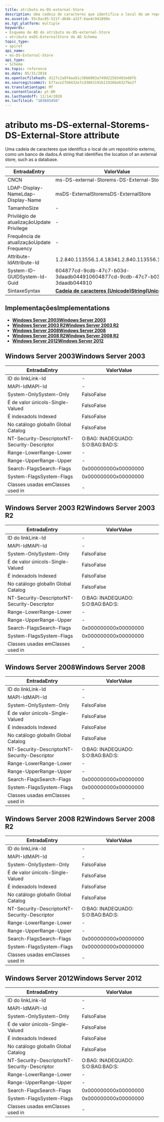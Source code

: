 ```yaml
---
title: atributo ms-DS-external-Store
description: Uma cadeia de caracteres que identifica o local de um repositório externo, como um banco de dados.
ms.assetid: 93c8ac85-521f-464b-a32f-6ae4c941899e
ms.tgt_platform: multiple
keywords:
- Esquema de AD do atributo ms-DS-external-Store
- atributo msDS-ExternalStore do AD Schema
topic_type:
- apiref
api_name:
- ms-DS-External-Store
api_type:
- Schema
ms.topic: reference
ms.date: 05/31/2018
ms.openlocfilehash: d127c2a9f4aa91c3866803a749d225b5403e68fb
ms.sourcegitcommit: b77ace27b0432e7cd3863191b11926be032fbe2f
ms.translationtype: MT
ms.contentlocale: pt-BR
ms.lasthandoff: 12/14/2020
ms.locfileid: "103645456"
---
```

# <a name="ms-ds-external-store-attribute"></a><span data-ttu-id="4fd6f-105">atributo ms-DS-external-Store</span><span class="sxs-lookup"><span data-stu-id="4fd6f-105">ms-DS-External-Store attribute</span></span>

<span data-ttu-id="4fd6f-106">Uma cadeia de caracteres que identifica o local de um repositório externo, como um banco de dados.</span><span class="sxs-lookup"><span data-stu-id="4fd6f-106">A string that identifies the location of an external store, such as a database.</span></span>



| <span data-ttu-id="4fd6f-107">Entrada</span><span class="sxs-lookup"><span data-stu-id="4fd6f-107">Entry</span></span> | <span data-ttu-id="4fd6f-108">Valor</span><span class="sxs-lookup"><span data-stu-id="4fd6f-108">Value</span></span> |
|-------------------|---------------------------------------------|
| <span data-ttu-id="4fd6f-109">CN</span><span class="sxs-lookup"><span data-stu-id="4fd6f-109">CN</span></span>                | <span data-ttu-id="4fd6f-110">ms-DS-external-Store</span><span class="sxs-lookup"><span data-stu-id="4fd6f-110">ms-DS-External-Store</span></span>                        |
| <span data-ttu-id="4fd6f-111">LDAP-Display-Name</span><span class="sxs-lookup"><span data-stu-id="4fd6f-111">Ldap-Display-Name</span></span> | <span data-ttu-id="4fd6f-112">msDS-ExternalStore</span><span class="sxs-lookup"><span data-stu-id="4fd6f-112">msDS-ExternalStore</span></span>                          |
| <span data-ttu-id="4fd6f-113">Tamanho</span><span class="sxs-lookup"><span data-stu-id="4fd6f-113">Size</span></span>              | \-                                          |
| <span data-ttu-id="4fd6f-114">Privilégio de atualização</span><span class="sxs-lookup"><span data-stu-id="4fd6f-114">Update Privilege</span></span>  | \-                                          |
| <span data-ttu-id="4fd6f-115">Frequência de atualização</span><span class="sxs-lookup"><span data-stu-id="4fd6f-115">Update Frequency</span></span>  | \-                                          |
| <span data-ttu-id="4fd6f-116">Attribute-Id</span><span class="sxs-lookup"><span data-stu-id="4fd6f-116">Attribute-Id</span></span>      | <span data-ttu-id="4fd6f-117">1.2.840.113556.1.4.1834</span><span class="sxs-lookup"><span data-stu-id="4fd6f-117">1.2.840.113556.1.4.1834</span></span>                     |
| <span data-ttu-id="4fd6f-118">System-ID-GUID</span><span class="sxs-lookup"><span data-stu-id="4fd6f-118">System-Id-Guid</span></span>    | <span data-ttu-id="4fd6f-119">604877cd-9cdb-47c7-b03d-3daadb044910</span><span class="sxs-lookup"><span data-stu-id="4fd6f-119">604877cd-9cdb-47c7-b03d-3daadb044910</span></span>        |
| <span data-ttu-id="4fd6f-120">Sintaxe</span><span class="sxs-lookup"><span data-stu-id="4fd6f-120">Syntax</span></span>            | [<span data-ttu-id="4fd6f-121">**Cadeia de caracteres (Unicode)**</span><span class="sxs-lookup"><span data-stu-id="4fd6f-121">**String(Unicode)**</span></span>](s-string-unicode.md) |



## <a name="implementations"></a><span data-ttu-id="4fd6f-122">Implementações</span><span class="sxs-lookup"><span data-stu-id="4fd6f-122">Implementations</span></span>

-   [<span data-ttu-id="4fd6f-123">**Windows Server 2003**</span><span class="sxs-lookup"><span data-stu-id="4fd6f-123">**Windows Server 2003**</span></span>](#windows-server-2003)
-   [<span data-ttu-id="4fd6f-124">**Windows Server 2003 R2**</span><span class="sxs-lookup"><span data-stu-id="4fd6f-124">**Windows Server 2003 R2**</span></span>](#windows-server-2003-r2)
-   [<span data-ttu-id="4fd6f-125">**Windows Server 2008**</span><span class="sxs-lookup"><span data-stu-id="4fd6f-125">**Windows Server 2008**</span></span>](#windows-server-2008)
-   [<span data-ttu-id="4fd6f-126">**Windows Server 2008 R2**</span><span class="sxs-lookup"><span data-stu-id="4fd6f-126">**Windows Server 2008 R2**</span></span>](#windows-server-2008-r2)
-   [<span data-ttu-id="4fd6f-127">**Windows Server 2012**</span><span class="sxs-lookup"><span data-stu-id="4fd6f-127">**Windows Server 2012**</span></span>](#windows-server-2012)

## <a name="windows-server-2003"></a><span data-ttu-id="4fd6f-128">Windows Server 2003</span><span class="sxs-lookup"><span data-stu-id="4fd6f-128">Windows Server 2003</span></span>



| <span data-ttu-id="4fd6f-129">Entrada</span><span class="sxs-lookup"><span data-stu-id="4fd6f-129">Entry</span></span> | <span data-ttu-id="4fd6f-130">Valor</span><span class="sxs-lookup"><span data-stu-id="4fd6f-130">Value</span></span> |
|------------------------|--------------|
| <span data-ttu-id="4fd6f-131">ID do link</span><span class="sxs-lookup"><span data-stu-id="4fd6f-131">Link-Id</span></span>                | \-           |
| <span data-ttu-id="4fd6f-132">MAPI-Id</span><span class="sxs-lookup"><span data-stu-id="4fd6f-132">MAPI-Id</span></span>                | \-           |
| <span data-ttu-id="4fd6f-133">System-Only</span><span class="sxs-lookup"><span data-stu-id="4fd6f-133">System-Only</span></span>            | <span data-ttu-id="4fd6f-134">Falso</span><span class="sxs-lookup"><span data-stu-id="4fd6f-134">False</span></span>        |
| <span data-ttu-id="4fd6f-135">É de valor único</span><span class="sxs-lookup"><span data-stu-id="4fd6f-135">Is-Single-Valued</span></span>       | <span data-ttu-id="4fd6f-136">Falso</span><span class="sxs-lookup"><span data-stu-id="4fd6f-136">False</span></span>        |
| <span data-ttu-id="4fd6f-137">É indexado</span><span class="sxs-lookup"><span data-stu-id="4fd6f-137">Is Indexed</span></span>             | <span data-ttu-id="4fd6f-138">Falso</span><span class="sxs-lookup"><span data-stu-id="4fd6f-138">False</span></span>        |
| <span data-ttu-id="4fd6f-139">No catálogo global</span><span class="sxs-lookup"><span data-stu-id="4fd6f-139">In Global Catalog</span></span>      | <span data-ttu-id="4fd6f-140">Falso</span><span class="sxs-lookup"><span data-stu-id="4fd6f-140">False</span></span>        |
| <span data-ttu-id="4fd6f-141">NT-Security-Descriptor</span><span class="sxs-lookup"><span data-stu-id="4fd6f-141">NT-Security-Descriptor</span></span> | <span data-ttu-id="4fd6f-142">O:BAG: INADEQUADO: S:</span><span class="sxs-lookup"><span data-stu-id="4fd6f-142">O:BAG:BAD:S:</span></span> |
| <span data-ttu-id="4fd6f-143">Range-Lower</span><span class="sxs-lookup"><span data-stu-id="4fd6f-143">Range-Lower</span></span>            | \-           |
| <span data-ttu-id="4fd6f-144">Range-Upper</span><span class="sxs-lookup"><span data-stu-id="4fd6f-144">Range-Upper</span></span>            | \-           |
| <span data-ttu-id="4fd6f-145">Search-Flags</span><span class="sxs-lookup"><span data-stu-id="4fd6f-145">Search-Flags</span></span>           | <span data-ttu-id="4fd6f-146">0x00000000</span><span class="sxs-lookup"><span data-stu-id="4fd6f-146">0x00000000</span></span>   |
| <span data-ttu-id="4fd6f-147">System-Flags</span><span class="sxs-lookup"><span data-stu-id="4fd6f-147">System-Flags</span></span>           | <span data-ttu-id="4fd6f-148">0x00000000</span><span class="sxs-lookup"><span data-stu-id="4fd6f-148">0x00000000</span></span>   |
| <span data-ttu-id="4fd6f-149">Classes usadas em</span><span class="sxs-lookup"><span data-stu-id="4fd6f-149">Classes used in</span></span>        | \-           |



## <a name="windows-server-2003-r2"></a><span data-ttu-id="4fd6f-150">Windows Server 2003 R2</span><span class="sxs-lookup"><span data-stu-id="4fd6f-150">Windows Server 2003 R2</span></span>



| <span data-ttu-id="4fd6f-151">Entrada</span><span class="sxs-lookup"><span data-stu-id="4fd6f-151">Entry</span></span> | <span data-ttu-id="4fd6f-152">Valor</span><span class="sxs-lookup"><span data-stu-id="4fd6f-152">Value</span></span> |
|------------------------|--------------|
| <span data-ttu-id="4fd6f-153">ID do link</span><span class="sxs-lookup"><span data-stu-id="4fd6f-153">Link-Id</span></span>                | \-           |
| <span data-ttu-id="4fd6f-154">MAPI-Id</span><span class="sxs-lookup"><span data-stu-id="4fd6f-154">MAPI-Id</span></span>                | \-           |
| <span data-ttu-id="4fd6f-155">System-Only</span><span class="sxs-lookup"><span data-stu-id="4fd6f-155">System-Only</span></span>            | <span data-ttu-id="4fd6f-156">Falso</span><span class="sxs-lookup"><span data-stu-id="4fd6f-156">False</span></span>        |
| <span data-ttu-id="4fd6f-157">É de valor único</span><span class="sxs-lookup"><span data-stu-id="4fd6f-157">Is-Single-Valued</span></span>       | <span data-ttu-id="4fd6f-158">Falso</span><span class="sxs-lookup"><span data-stu-id="4fd6f-158">False</span></span>        |
| <span data-ttu-id="4fd6f-159">É indexado</span><span class="sxs-lookup"><span data-stu-id="4fd6f-159">Is Indexed</span></span>             | <span data-ttu-id="4fd6f-160">Falso</span><span class="sxs-lookup"><span data-stu-id="4fd6f-160">False</span></span>        |
| <span data-ttu-id="4fd6f-161">No catálogo global</span><span class="sxs-lookup"><span data-stu-id="4fd6f-161">In Global Catalog</span></span>      | <span data-ttu-id="4fd6f-162">Falso</span><span class="sxs-lookup"><span data-stu-id="4fd6f-162">False</span></span>        |
| <span data-ttu-id="4fd6f-163">NT-Security-Descriptor</span><span class="sxs-lookup"><span data-stu-id="4fd6f-163">NT-Security-Descriptor</span></span> | <span data-ttu-id="4fd6f-164">O:BAG: INADEQUADO: S:</span><span class="sxs-lookup"><span data-stu-id="4fd6f-164">O:BAG:BAD:S:</span></span> |
| <span data-ttu-id="4fd6f-165">Range-Lower</span><span class="sxs-lookup"><span data-stu-id="4fd6f-165">Range-Lower</span></span>            | \-           |
| <span data-ttu-id="4fd6f-166">Range-Upper</span><span class="sxs-lookup"><span data-stu-id="4fd6f-166">Range-Upper</span></span>            | \-           |
| <span data-ttu-id="4fd6f-167">Search-Flags</span><span class="sxs-lookup"><span data-stu-id="4fd6f-167">Search-Flags</span></span>           | <span data-ttu-id="4fd6f-168">0x00000000</span><span class="sxs-lookup"><span data-stu-id="4fd6f-168">0x00000000</span></span>   |
| <span data-ttu-id="4fd6f-169">System-Flags</span><span class="sxs-lookup"><span data-stu-id="4fd6f-169">System-Flags</span></span>           | <span data-ttu-id="4fd6f-170">0x00000000</span><span class="sxs-lookup"><span data-stu-id="4fd6f-170">0x00000000</span></span>   |
| <span data-ttu-id="4fd6f-171">Classes usadas em</span><span class="sxs-lookup"><span data-stu-id="4fd6f-171">Classes used in</span></span>        | \-           |



## <a name="windows-server-2008"></a><span data-ttu-id="4fd6f-172">Windows Server 2008</span><span class="sxs-lookup"><span data-stu-id="4fd6f-172">Windows Server 2008</span></span>



| <span data-ttu-id="4fd6f-173">Entrada</span><span class="sxs-lookup"><span data-stu-id="4fd6f-173">Entry</span></span> | <span data-ttu-id="4fd6f-174">Valor</span><span class="sxs-lookup"><span data-stu-id="4fd6f-174">Value</span></span> |
|------------------------|--------------|
| <span data-ttu-id="4fd6f-175">ID do link</span><span class="sxs-lookup"><span data-stu-id="4fd6f-175">Link-Id</span></span>                | \-           |
| <span data-ttu-id="4fd6f-176">MAPI-Id</span><span class="sxs-lookup"><span data-stu-id="4fd6f-176">MAPI-Id</span></span>                | \-           |
| <span data-ttu-id="4fd6f-177">System-Only</span><span class="sxs-lookup"><span data-stu-id="4fd6f-177">System-Only</span></span>            | <span data-ttu-id="4fd6f-178">Falso</span><span class="sxs-lookup"><span data-stu-id="4fd6f-178">False</span></span>        |
| <span data-ttu-id="4fd6f-179">É de valor único</span><span class="sxs-lookup"><span data-stu-id="4fd6f-179">Is-Single-Valued</span></span>       | <span data-ttu-id="4fd6f-180">Falso</span><span class="sxs-lookup"><span data-stu-id="4fd6f-180">False</span></span>        |
| <span data-ttu-id="4fd6f-181">É indexado</span><span class="sxs-lookup"><span data-stu-id="4fd6f-181">Is Indexed</span></span>             | <span data-ttu-id="4fd6f-182">Falso</span><span class="sxs-lookup"><span data-stu-id="4fd6f-182">False</span></span>        |
| <span data-ttu-id="4fd6f-183">No catálogo global</span><span class="sxs-lookup"><span data-stu-id="4fd6f-183">In Global Catalog</span></span>      | <span data-ttu-id="4fd6f-184">Falso</span><span class="sxs-lookup"><span data-stu-id="4fd6f-184">False</span></span>        |
| <span data-ttu-id="4fd6f-185">NT-Security-Descriptor</span><span class="sxs-lookup"><span data-stu-id="4fd6f-185">NT-Security-Descriptor</span></span> | <span data-ttu-id="4fd6f-186">O:BAG: INADEQUADO: S:</span><span class="sxs-lookup"><span data-stu-id="4fd6f-186">O:BAG:BAD:S:</span></span> |
| <span data-ttu-id="4fd6f-187">Range-Lower</span><span class="sxs-lookup"><span data-stu-id="4fd6f-187">Range-Lower</span></span>            | \-           |
| <span data-ttu-id="4fd6f-188">Range-Upper</span><span class="sxs-lookup"><span data-stu-id="4fd6f-188">Range-Upper</span></span>            | \-           |
| <span data-ttu-id="4fd6f-189">Search-Flags</span><span class="sxs-lookup"><span data-stu-id="4fd6f-189">Search-Flags</span></span>           | <span data-ttu-id="4fd6f-190">0x00000000</span><span class="sxs-lookup"><span data-stu-id="4fd6f-190">0x00000000</span></span>   |
| <span data-ttu-id="4fd6f-191">System-Flags</span><span class="sxs-lookup"><span data-stu-id="4fd6f-191">System-Flags</span></span>           | <span data-ttu-id="4fd6f-192">0x00000000</span><span class="sxs-lookup"><span data-stu-id="4fd6f-192">0x00000000</span></span>   |
| <span data-ttu-id="4fd6f-193">Classes usadas em</span><span class="sxs-lookup"><span data-stu-id="4fd6f-193">Classes used in</span></span>        | \-           |



## <a name="windows-server-2008-r2"></a><span data-ttu-id="4fd6f-194">Windows Server 2008 R2</span><span class="sxs-lookup"><span data-stu-id="4fd6f-194">Windows Server 2008 R2</span></span>



| <span data-ttu-id="4fd6f-195">Entrada</span><span class="sxs-lookup"><span data-stu-id="4fd6f-195">Entry</span></span> | <span data-ttu-id="4fd6f-196">Valor</span><span class="sxs-lookup"><span data-stu-id="4fd6f-196">Value</span></span> |
|------------------------|--------------|
| <span data-ttu-id="4fd6f-197">ID do link</span><span class="sxs-lookup"><span data-stu-id="4fd6f-197">Link-Id</span></span>                | \-           |
| <span data-ttu-id="4fd6f-198">MAPI-Id</span><span class="sxs-lookup"><span data-stu-id="4fd6f-198">MAPI-Id</span></span>                | \-           |
| <span data-ttu-id="4fd6f-199">System-Only</span><span class="sxs-lookup"><span data-stu-id="4fd6f-199">System-Only</span></span>            | <span data-ttu-id="4fd6f-200">Falso</span><span class="sxs-lookup"><span data-stu-id="4fd6f-200">False</span></span>        |
| <span data-ttu-id="4fd6f-201">É de valor único</span><span class="sxs-lookup"><span data-stu-id="4fd6f-201">Is-Single-Valued</span></span>       | <span data-ttu-id="4fd6f-202">Falso</span><span class="sxs-lookup"><span data-stu-id="4fd6f-202">False</span></span>        |
| <span data-ttu-id="4fd6f-203">É indexado</span><span class="sxs-lookup"><span data-stu-id="4fd6f-203">Is Indexed</span></span>             | <span data-ttu-id="4fd6f-204">Falso</span><span class="sxs-lookup"><span data-stu-id="4fd6f-204">False</span></span>        |
| <span data-ttu-id="4fd6f-205">No catálogo global</span><span class="sxs-lookup"><span data-stu-id="4fd6f-205">In Global Catalog</span></span>      | <span data-ttu-id="4fd6f-206">Falso</span><span class="sxs-lookup"><span data-stu-id="4fd6f-206">False</span></span>        |
| <span data-ttu-id="4fd6f-207">NT-Security-Descriptor</span><span class="sxs-lookup"><span data-stu-id="4fd6f-207">NT-Security-Descriptor</span></span> | <span data-ttu-id="4fd6f-208">O:BAG: INADEQUADO: S:</span><span class="sxs-lookup"><span data-stu-id="4fd6f-208">O:BAG:BAD:S:</span></span> |
| <span data-ttu-id="4fd6f-209">Range-Lower</span><span class="sxs-lookup"><span data-stu-id="4fd6f-209">Range-Lower</span></span>            | \-           |
| <span data-ttu-id="4fd6f-210">Range-Upper</span><span class="sxs-lookup"><span data-stu-id="4fd6f-210">Range-Upper</span></span>            | \-           |
| <span data-ttu-id="4fd6f-211">Search-Flags</span><span class="sxs-lookup"><span data-stu-id="4fd6f-211">Search-Flags</span></span>           | <span data-ttu-id="4fd6f-212">0x00000000</span><span class="sxs-lookup"><span data-stu-id="4fd6f-212">0x00000000</span></span>   |
| <span data-ttu-id="4fd6f-213">System-Flags</span><span class="sxs-lookup"><span data-stu-id="4fd6f-213">System-Flags</span></span>           | <span data-ttu-id="4fd6f-214">0x00000000</span><span class="sxs-lookup"><span data-stu-id="4fd6f-214">0x00000000</span></span>   |
| <span data-ttu-id="4fd6f-215">Classes usadas em</span><span class="sxs-lookup"><span data-stu-id="4fd6f-215">Classes used in</span></span>        | \-           |



## <a name="windows-server-2012"></a><span data-ttu-id="4fd6f-216">Windows Server 2012</span><span class="sxs-lookup"><span data-stu-id="4fd6f-216">Windows Server 2012</span></span>



| <span data-ttu-id="4fd6f-217">Entrada</span><span class="sxs-lookup"><span data-stu-id="4fd6f-217">Entry</span></span> | <span data-ttu-id="4fd6f-218">Valor</span><span class="sxs-lookup"><span data-stu-id="4fd6f-218">Value</span></span> |
|------------------------|--------------|
| <span data-ttu-id="4fd6f-219">ID do link</span><span class="sxs-lookup"><span data-stu-id="4fd6f-219">Link-Id</span></span>                | \-           |
| <span data-ttu-id="4fd6f-220">MAPI-Id</span><span class="sxs-lookup"><span data-stu-id="4fd6f-220">MAPI-Id</span></span>                | \-           |
| <span data-ttu-id="4fd6f-221">System-Only</span><span class="sxs-lookup"><span data-stu-id="4fd6f-221">System-Only</span></span>            | <span data-ttu-id="4fd6f-222">Falso</span><span class="sxs-lookup"><span data-stu-id="4fd6f-222">False</span></span>        |
| <span data-ttu-id="4fd6f-223">É de valor único</span><span class="sxs-lookup"><span data-stu-id="4fd6f-223">Is-Single-Valued</span></span>       | <span data-ttu-id="4fd6f-224">Falso</span><span class="sxs-lookup"><span data-stu-id="4fd6f-224">False</span></span>        |
| <span data-ttu-id="4fd6f-225">É indexado</span><span class="sxs-lookup"><span data-stu-id="4fd6f-225">Is Indexed</span></span>             | <span data-ttu-id="4fd6f-226">Falso</span><span class="sxs-lookup"><span data-stu-id="4fd6f-226">False</span></span>        |
| <span data-ttu-id="4fd6f-227">No catálogo global</span><span class="sxs-lookup"><span data-stu-id="4fd6f-227">In Global Catalog</span></span>      | <span data-ttu-id="4fd6f-228">Falso</span><span class="sxs-lookup"><span data-stu-id="4fd6f-228">False</span></span>        |
| <span data-ttu-id="4fd6f-229">NT-Security-Descriptor</span><span class="sxs-lookup"><span data-stu-id="4fd6f-229">NT-Security-Descriptor</span></span> | <span data-ttu-id="4fd6f-230">O:BAG: INADEQUADO: S:</span><span class="sxs-lookup"><span data-stu-id="4fd6f-230">O:BAG:BAD:S:</span></span> |
| <span data-ttu-id="4fd6f-231">Range-Lower</span><span class="sxs-lookup"><span data-stu-id="4fd6f-231">Range-Lower</span></span>            | \-           |
| <span data-ttu-id="4fd6f-232">Range-Upper</span><span class="sxs-lookup"><span data-stu-id="4fd6f-232">Range-Upper</span></span>            | \-           |
| <span data-ttu-id="4fd6f-233">Search-Flags</span><span class="sxs-lookup"><span data-stu-id="4fd6f-233">Search-Flags</span></span>           | <span data-ttu-id="4fd6f-234">0x00000000</span><span class="sxs-lookup"><span data-stu-id="4fd6f-234">0x00000000</span></span>   |
| <span data-ttu-id="4fd6f-235">System-Flags</span><span class="sxs-lookup"><span data-stu-id="4fd6f-235">System-Flags</span></span>           | <span data-ttu-id="4fd6f-236">0x00000000</span><span class="sxs-lookup"><span data-stu-id="4fd6f-236">0x00000000</span></span>   |
| <span data-ttu-id="4fd6f-237">Classes usadas em</span><span class="sxs-lookup"><span data-stu-id="4fd6f-237">Classes used in</span></span>        | \-           |



 

 




